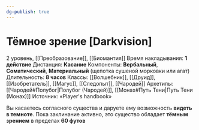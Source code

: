 ```yaml
---
dg-publish: true
---
```

# Тёмное зрение [Darkvision]
2 уровень, [[Преобразование]], [[Биомантия]]
Время накладывания: **1 действие**
Дистанция: **Касание**
Компоненты: **Вербальный**, **Соматический**, **Материальный** (щепотка сушеной морковки или агат)
Длительность: **8 часов**
Классы: [[Волшебник]], [[Друид]], [[Изобретатель]], [[Магус]], [[Следопыт]], [[Чародей]]
Архетипы: [[Чародей#Полубог|Полубог (Чародей)]], [[Монах#Путь Тени|Путь Тени (Монах)]]
Источник: «Player's handbook»

Вы касаетесь согласного существа и даруете ему возможность **видеть в темноте**. Пока заклинание активно, это существо обладает **тёмным зрением** в пределах **60 футов**